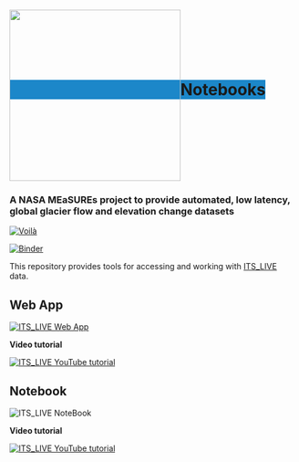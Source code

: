 <h1><span style="background-color:#1c87c9;"><img src="https://its-live-data.s3.amazonaws.com/documentation/ITS_LIVE_logo_transparent_wht.png" width="300px" align="middle" />Notebooks </span></h1>

### A NASA MEaSUREs project to provide automated, low latency, global glacier flow and elevation change datasets

[![Voilà](https://img.shields.io/badge/Launch-Voilà-lightblue?atyle=plastic&logo=jupyter)](https://itslive-dashboard.labs.nsidc.org)


[![Binder](https://mybinder.org/badge_logo.svg)](https://mybinder.org/v2/gh/nasa-jpl/its_live/main?urlpath=lab/tree/notebooks)


This repository provides tools for accessing and working with [ITS_LIVE](https://its-live.jpl.nasa.gov/) data.

## **Web App**

[![ITS_LIVE Web App](https://its-live-data.s3.amazonaws.com/documentation/ITS_LIVE_widget.gif)](https://itslive-dashboard.labs.nsidc.org/)

**Video tutorial**

[![ITS_LIVE YouTube tutorial](https://its-live-data.s3.amazonaws.com/documentation/ITS_LIVE_widget_youtube.jpg)](https://youtu.be/VYKsVvpVbmU "ITS_LIVE glacier speed - under 1 minute to first plot")

## **Notebook**

![ITS_LIVE NoteBook](https://its-live-data.s3.amazonaws.com/documentation/ITS_LIVE_notebook.gif)

**Video tutorial**

[![ITS_LIVE YouTube tutorial](https://its-live-data.s3.amazonaws.com/documentation/ITS_LIVE_notebook_velocity_timeseries_youtube.jpg)](https://www.youtube.com/embed/G7E7rE5npvg "ITS_LIVE glacier speeds - 4 min to first plot")



